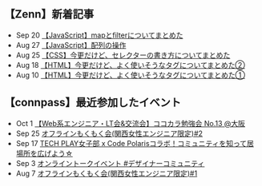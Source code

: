 ## 【Zenn】新着記事
<!-- profile updater begin: zenn -->
- Sep 20 [【JavaScript】mapとfilterについてまとめた](https://zenn.dev/miya_akari/articles/54e176453f9288)
- Aug 27 [【JavaScript】配列の操作](https://zenn.dev/miya_akari/articles/621de708af9eca)
- Aug 25 [【CSS】今更だけど、セレクターの書き方についてまとめた](https://zenn.dev/miya_akari/articles/0270200f1c3f80)
- Aug 18 [【HTML】今更だけど、よく使いそうなタグについてまとめた②](https://zenn.dev/miya_akari/articles/a898f8adfd050f)
- Aug 10 [【HTML】今更だけど、よく使いそうなタグについてまとめた①](https://zenn.dev/miya_akari/articles/75e508d25ac12d)
<!-- profile updater end: zenn -->

## 【connpass】最近参加したイベント
<!-- profile updater begin: connpass -->
- Oct 1 [【Web系エンジニア・LT会&交流会】ココカラ勉強会 No.13 @大阪](https://kokokara.connpass.com/event/260374/)
- Sep 25 [オフラインもくもく会(関西女性エンジニア限定)#2](https://connpass.com/event/258589/)
- Sep 17 [TECH PLAY女子部 x Code Polarisコラボ！コミュニティを知って居場所を広げよう☆](https://code-polaris.connpass.com/event/257722/)
- Sep 3 [オンライントークイベント #デザイナーコミュニティ](https://design-girls.connpass.com/event/257028/)
- Aug 7 [オフラインもくもく会(関西女性エンジニア限定)#1](https://tech-woman-kansai.connpass.com/event/253897/)
<!-- profile updater end: connpass -->

